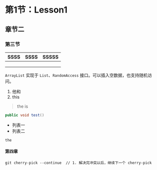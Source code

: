 # 第1节：Lesson1

## 章节二

### 第三节

| SSSS | SSSS | SSSSS |
| ---- | ---- | ----- |
|      |      |       |
|      |      |       |
|      |      |       |

`ArrayList` 实现于 `List`、`RandomAccess` 接口。可以插入空数据，也支持随机访问。

1. 他和
2. this

> the is 

```java
public void test()
```

- 列表一
- 列表二

`the`

#### 第四章

```shell
git cherry-pick --continue  // 1. 解决完冲突以后，继续下一个 cherry-pick
```

